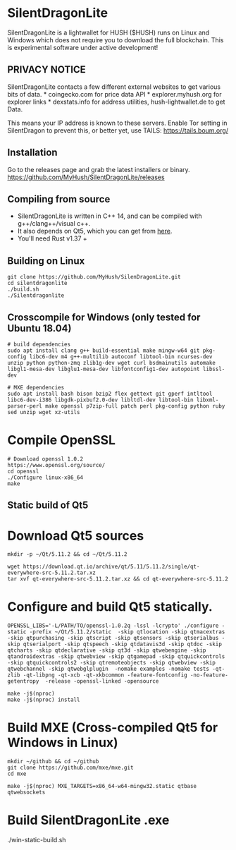 # SilentDragonLite

SilentDragonLite is a lightwallet for HUSH ($HUSH) runs on Linux and Windows which does not require you to download the full blockchain. This is experimental software under active development!

## PRIVACY NOTICE

SilentDragonLite contacts a few different external websites to get various bits of data. * coingecko.com for price data API * explorer.myhush.org for explorer links * dexstats.info for address utilities, hush-lightwallet.de to get Data.

This means your IP address is known to these servers. Enable Tor setting in SilentDragon to prevent this, or better yet, use TAILS: https://tails.boum.org/

## Installation

Go to the releases page and grab the latest installers or binary. https://github.com/MyHush/SilentDragonLite/releases

## Compiling from source
* SilentDragonLite is written in C++ 14, and can be compiled with g++/clang++/visual c++. 
* It also depends on Qt5, which you can get from [here](https://www.qt.io/download). 
* You'll need Rust v1.37 +

## Building on Linux

```
git clone https://github.com/MyHush/SilenDragonLite.git
cd silentdragonlite
./build.sh
./Silentdragonlite

```

## Crosscompile for Windows (only tested for Ubuntu 18.04)

```
# build dependencies
sudo apt install clang g++ build-essential make mingw-w64 git pkg-config libc6-dev m4 g++-multilib autoconf libtool-bin ncurses-dev unzip python python-zmq zlib1g-dev wget curl bsdmainutils automake libgl1-mesa-dev libglu1-mesa-dev libfontconfig1-dev autopoint libssl-dev

# MXE dependencies
sudo apt install bash bison bzip2 flex gettext git gperf intltool libc6-dev-i386 libgdk-pixbuf2.0-dev libltdl-dev libtool-bin libxml-parser-perl make openssl p7zip-full patch perl pkg-config python ruby sed unzip wget xz-utils

```
# Compile OpenSSL

```
# Download openssl 1.0.2
https://www.openssl.org/source/
cd openssl
./Configure linux-x86_64
make
```
## Static build of Qt5

# Download Qt5 sources
```
mkdir -p ~/Qt/5.11.2 && cd ~/Qt/5.11.2

wget https://download.qt.io/archive/qt/5.11/5.11.2/single/qt-everywhere-src-5.11.2.tar.xz
tar xvf qt-everywhere-src-5.11.2.tar.xz && cd qt-everywhere-src-5.11.2

```
# Configure and build Qt5 statically.
```
OPENSSL_LIBS='-L/PATH/TO/openssl-1.0.2q -lssl -lcrypto' ./configure -static -prefix ~/Qt/5.11.2/static  -skip qtlocation -skip qtmacextras -skip qtpurchasing -skip qtscript -skip qtsensors -skip qtserialbus -skip qtserialport -skip qtspeech -skip qtdatavis3d -skip qtdoc -skip qtcharts -skip qtdeclarative -skip qt3d -skip qtwebengine -skip qtandroidextras -skip qtwebview -skip qtgamepad -skip qtquickcontrols -skip qtquickcontrols2 -skip qtremoteobjects -skip qtwebview -skip qtwebchannel -skip qtwebglplugin  -nomake examples -nomake tests -qt-zlib -qt-libpng -qt-xcb -qt-xkbcommon -feature-fontconfig -no-feature-getentropy  -release -openssl-linked -opensource

make -j$(nproc)
make -j$(nproc) install

```
# Build MXE (Cross-compiled Qt5 for Windows in Linux)
```
mkdir ~/github && cd ~/github
git clone https://github.com/mxe/mxe.git
cd mxe

make -j$(nproc) MXE_TARGETS=x86_64-w64-mingw32.static qtbase qtwebsockets

```
# Build SilentDragonLite .exe
./win-static-build.sh
